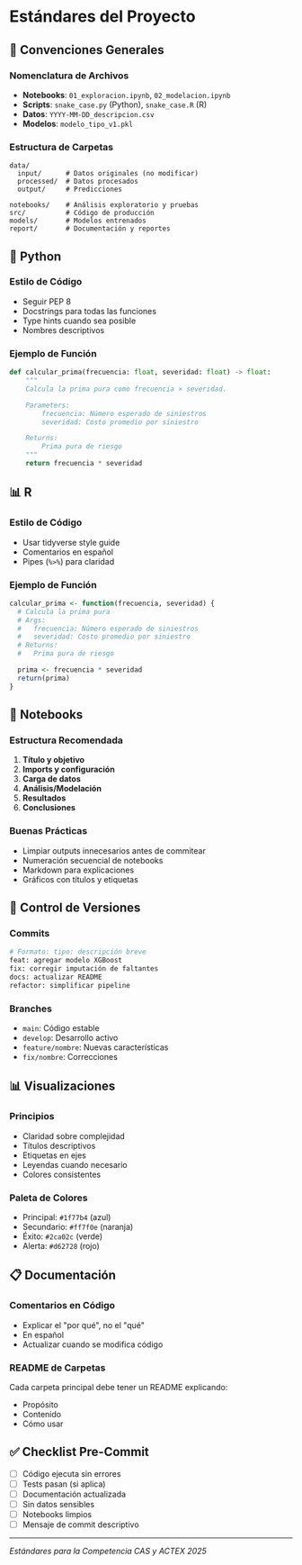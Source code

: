 # Estándares del Proyecto

## 📝 Convenciones Generales

### Nomenclatura de Archivos
- **Notebooks**: `01_exploracion.ipynb`, `02_modelacion.ipynb`
- **Scripts**: `snake_case.py` (Python), `snake_case.R` (R)
- **Datos**: `YYYY-MM-DD_descripcion.csv`
- **Modelos**: `modelo_tipo_v1.pkl`

### Estructura de Carpetas
```
data/
  input/      # Datos originales (no modificar)
  processed/  # Datos procesados
  output/     # Predicciones

notebooks/    # Análisis exploratorio y pruebas
src/          # Código de producción
models/       # Modelos entrenados
report/       # Documentación y reportes
```

## 🐍 Python

### Estilo de Código
- Seguir PEP 8
- Docstrings para todas las funciones
- Type hints cuando sea posible
- Nombres descriptivos

### Ejemplo de Función
```python
def calcular_prima(frecuencia: float, severidad: float) -> float:
    """
    Calcula la prima pura como frecuencia × severidad.

    Parameters:
        frecuencia: Número esperado de siniestros
        severidad: Costo promedio por siniestro

    Returns:
        Prima pura de riesgo
    """
    return frecuencia * severidad
```

## 📊 R

### Estilo de Código
- Usar tidyverse style guide
- Comentarios en español
- Pipes (`%>%`) para claridad

### Ejemplo de Función
```r
calcular_prima <- function(frecuencia, severidad) {
  # Calcula la prima pura
  # Args:
  #   frecuencia: Número esperado de siniestros
  #   severidad: Costo promedio por siniestro
  # Returns:
  #   Prima pura de riesgo

  prima <- frecuencia * severidad
  return(prima)
}
```

## 📓 Notebooks

### Estructura Recomendada
1. **Título y objetivo**
2. **Imports y configuración**
3. **Carga de datos**
4. **Análisis/Modelación**
5. **Resultados**
6. **Conclusiones**

### Buenas Prácticas
- Limpiar outputs innecesarios antes de commitear
- Numeración secuencial de notebooks
- Markdown para explicaciones
- Gráficos con títulos y etiquetas

## 🔄 Control de Versiones

### Commits
```bash
# Formato: tipo: descripción breve
feat: agregar modelo XGBoost
fix: corregir imputación de faltantes
docs: actualizar README
refactor: simplificar pipeline
```

### Branches
- `main`: Código estable
- `develop`: Desarrollo activo
- `feature/nombre`: Nuevas características
- `fix/nombre`: Correcciones

## 📊 Visualizaciones

### Principios
- Claridad sobre complejidad
- Títulos descriptivos
- Etiquetas en ejes
- Leyendas cuando necesario
- Colores consistentes

### Paleta de Colores
- Principal: `#1f77b4` (azul)
- Secundario: `#ff7f0e` (naranja)
- Éxito: `#2ca02c` (verde)
- Alerta: `#d62728` (rojo)

## 📋 Documentación

### Comentarios en Código
- Explicar el "por qué", no el "qué"
- En español
- Actualizar cuando se modifica código

### README de Carpetas
Cada carpeta principal debe tener un README explicando:
- Propósito
- Contenido
- Cómo usar

## ✅ Checklist Pre-Commit

- [ ] Código ejecuta sin errores
- [ ] Tests pasan (si aplica)
- [ ] Documentación actualizada
- [ ] Sin datos sensibles
- [ ] Notebooks limpios
- [ ] Mensaje de commit descriptivo

---
*Estándares para la Competencia CAS y ACTEX 2025*